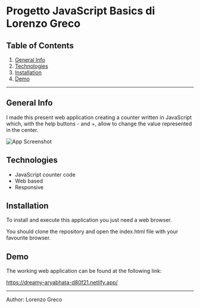 
# Progetto JavaScript Basics di Lorenzo Greco



## Table of Contents

1. [General Info](#general-info)
2. [Technologies](#technologies)
3. [Installation](#installation)
4. [Demo](#demo)
***

## General Info

I made this present web application creating
a counter written in JavaScript which, with the help
buttons - and +, allow to change the value
represented in the center. 




![App Screenshot](https://i.ibb.co/WBWZZKf/Screenshot-Web-App.jpg)


## Technologies

- JavaScript counter code
- Web based
- Responsive


## Installation

To install and execute this application you just need a web browser.

You should clone the repository and open the index.html file with your favourite browser.
## Demo

The working web application can be found at the following link:

https://dreamy-aryabhata-d80f21.netlify.app/


***

Author: Lorenzo Greco
